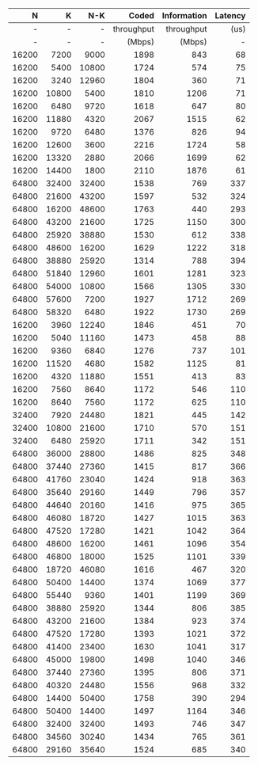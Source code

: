 |   N  |    K |   N-K  | Coded      | Information  | Latency |
|-----:|-----:|-------:|-----------:|-------------:|--------:|
|   -  |   -  |      - | throughput | throughput   |    (us) |
|   -  |   -  |      - | (Mbps)     | (Mbps)       |       - |
|  16200 |  7200 |  9000 |      1898 |   843 |      68 |
|  16200 |  5400 | 10800 |      1724 |   574 |      75 |
|  16200 |  3240 | 12960 |      1804 |   360 |      71 |
|  16200 | 10800 |  5400 |      1810 |  1206 |      71 |
|  16200 |  6480 |  9720 |      1618 |   647 |      80 |
|  16200 | 11880 |  4320 |      2067 |  1515 |      62 |
|  16200 |  9720 |  6480 |      1376 |   826 |      94 |
|  16200 | 12600 |  3600 |      2216 |  1724 |      58 |
|  16200 | 13320 |  2880 |      2066 |  1699 |      62 |
|  16200 | 14400 |  1800 |      2110 |  1876 |      61 |
|  64800 | 32400 | 32400 |      1538 |   769 |     337 |
|  64800 | 21600 | 43200 |      1597 |   532 |     324 |
|  64800 | 16200 | 48600 |      1763 |   440 |     293 |
|  64800 | 43200 | 21600 |      1725 |  1150 |     300 |
|  64800 | 25920 | 38880 |      1530 |   612 |     338 |
|  64800 | 48600 | 16200 |      1629 |  1222 |     318 |
|  64800 | 38880 | 25920 |      1314 |   788 |     394 |
|  64800 | 51840 | 12960 |      1601 |  1281 |     323 |
|  64800 | 54000 | 10800 |      1566 |  1305 |     330 |
|  64800 | 57600 |  7200 |      1927 |  1712 |     269 |
|  64800 | 58320 |  6480 |      1922 |  1730 |     269 |
|  16200 |  3960 | 12240 |      1846 |   451 |      70 |
|  16200 |  5040 | 11160 |      1473 |   458 |      88 |
|  16200 |  9360 |  6840 |      1276 |   737 |     101 |
|  16200 | 11520 |  4680 |      1582 |  1125 |      81 |
|  16200 |  4320 | 11880 |      1551 |   413 |      83 |
|  16200 |  7560 |  8640 |      1172 |   546 |     110 |
|  16200 |  8640 |  7560 |      1172 |   625 |     110 |
|  32400 |  7920 | 24480 |      1821 |   445 |     142 |
|  32400 | 10800 | 21600 |      1710 |   570 |     151 |
|  32400 |  6480 | 25920 |      1711 |   342 |     151 |
|  64800 | 36000 | 28800 |      1486 |   825 |     348 |
|  64800 | 37440 | 27360 |      1415 |   817 |     366 |
|  64800 | 41760 | 23040 |      1424 |   918 |     363 |
|  64800 | 35640 | 29160 |      1449 |   796 |     357 |
|  64800 | 44640 | 20160 |      1416 |   975 |     365 |
|  64800 | 46080 | 18720 |      1427 |  1015 |     363 |
|  64800 | 47520 | 17280 |      1421 |  1042 |     364 |
|  64800 | 48600 | 16200 |      1461 |  1096 |     354 |
|  64800 | 46800 | 18000 |      1525 |  1101 |     339 |
|  64800 | 18720 | 46080 |      1616 |   467 |     320 |
|  64800 | 50400 | 14400 |      1374 |  1069 |     377 |
|  64800 | 55440 |  9360 |      1401 |  1199 |     369 |
|  64800 | 38880 | 25920 |      1344 |   806 |     385 |
|  64800 | 43200 | 21600 |      1384 |   923 |     374 |
|  64800 | 47520 | 17280 |      1393 |  1021 |     372 |
|  64800 | 41400 | 23400 |      1630 |  1041 |     317 |
|  64800 | 45000 | 19800 |      1498 |  1040 |     346 |
|  64800 | 37440 | 27360 |      1395 |   806 |     371 |
|  64800 | 40320 | 24480 |      1556 |   968 |     332 |
|  64800 | 14400 | 50400 |      1758 |   390 |     294 |
|  64800 | 50400 | 14400 |      1497 |  1164 |     346 |
|  64800 | 32400 | 32400 |      1493 |   746 |     347 |
|  64800 | 34560 | 30240 |      1434 |   765 |     361 |
|  64800 | 29160 | 35640 |      1524 |   685 |     340 |
